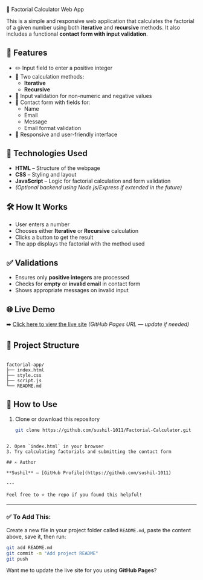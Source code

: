 
 🌟 Factorial Calculator Web App

This is a simple and responsive web application that calculates the factorial of a given number using both **iterative** and **recursive** methods. It also includes a functional **contact form with input validation**.

## 🚀 Features

- ✏️ Input field to enter a positive integer
- 🔄 Two calculation methods:
  - **Iterative**
  - **Recursive**
- 🛑 Input validation for non-numeric and negative values
- 📩 Contact form with fields for:
  - Name
  - Email
  - Message
  - Email format validation
- 📱 Responsive and user-friendly interface

## 🧠 Technologies Used

- **HTML** – Structure of the webpage  
- **CSS** – Styling and layout  
- **JavaScript** – Logic for factorial calculation and form validation  
- *(Optional backend using Node.js/Express if extended in the future)*

## 🛠 How It Works

- User enters a number
- Chooses either **Iterative** or **Recursive** calculation
- Clicks a button to get the result
- The app displays the factorial with the method used

## ✅ Validations

- Ensures only **positive integers** are processed
- Checks for **empty** or **invalid email** in contact form
- Shows appropriate messages on invalid input

## 🌐 Live Demo

➡️ [Click here to view the live site](https://sushil-1011.github.io/Factorial-Calculator/) *(GitHub Pages URL — update if needed)*

## 📁 Project Structure

```

factorial-app/
├── index.html
├── style.css
├── script.js
└── README.md

````

## 📌 How to Use

1. Clone or download this repository  
   ```bash
   git clone https://github.com/sushil-1011/Factorial-Calculator.git
````

2. Open `index.html` in your browser
3. Try calculating factorials and submitting the contact form

## ✍️ Author

**Sushil** – [GitHub Profile](https://github.com/sushil-1011)

---

Feel free to ⭐️ the repo if you found this helpful!

````

---

### ✅ To Add This:
Create a new file in your project folder called `README.md`, paste the content above, save it, then run:

```bash
git add README.md
git commit -m "Add project README"
git push
````

Want me to update the live site for you using **GitHub Pages**?
